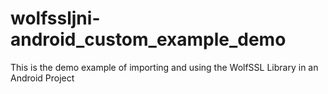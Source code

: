 # wolfssljni-android_custom_example_demo
This is the demo example of importing and using the WolfSSL Library in an Android Project
